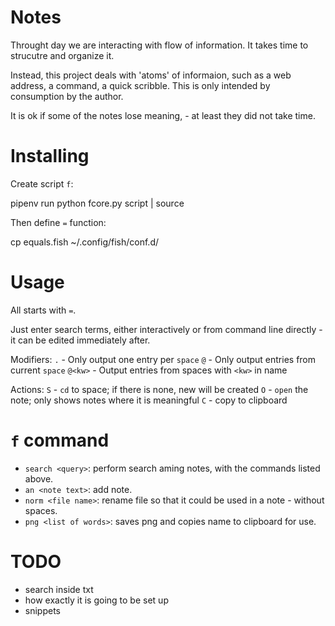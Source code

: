  # Notes

 Throught day we are interacting with flow of information. It takes time to strucutre and organize it.

 Instead, this project deals with 'atoms' of informaion, such as a web address, a command, a quick scribble. This is only intended by consumption by the author.

 It is ok if some of the notes lose meaning, - at least they did not take time.

 # Installing

Create script `f`:
 
  pipenv run python fcore.py script | source


Then define `=` function:

  cp equals.fish ~/.config/fish/conf.d/
 

 # Usage

All starts with `=`.

Just enter search terms, either interactively or from command line directly - it can be edited immediately after.

Modifiers:
  `.` - Only output one entry per `space`
  `@` - Only output entries from current `space`
  `@<kw>` - Output entries from spaces with `<kw>` in name


Actions:
 `S` - `cd` to space; if there is none, new will be created
 `O` - `open` the note; only shows notes where it is meaningful
 `C` - copy to clipboard


 # `f` command

 - `search <query>`: perform search aming notes, with the commands listed above.
 - `an <note text>`: add note.
 - `norm <file name>`: rename file so that it could be used in a note - without spaces.
 - `png <list of words>`: saves png and copies name to clipboard for use.

 # TODO
- search inside txt 
- how exactly it is going to be set up
- snippets
